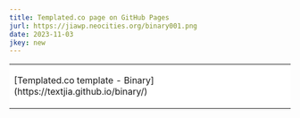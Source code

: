 ```yaml
---
title: Templated.co page on GitHub Pages
jurl: https://jiawp.neocities.org/binary001.png
date: 2023-11-03
jkey: new
---
```

<table border=0 cellpadding=3 bgcolor=ffffff>
<tr>
<td>
<p id=jiawhite>
[Templated.co template - Binary](https://textjia.github.io/binary/)
</p>
</td>
</tr>
</table>

